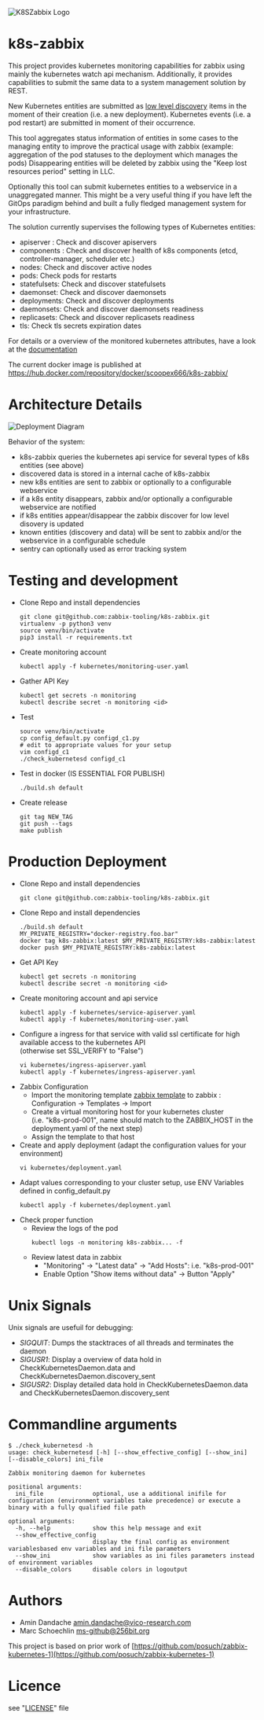 ![K8SZabbix Logo](documentation/logo.svg)


k8s-zabbix
=================

This project provides kubernetes monitoring capabilities for zabbix using mainly the kubernetes watch api mechanism.
Additionally, it provides capabilities to submit the same data to a system management solution by REST.

New Kubernetes entities are submitted as [low level discovery](https://www.zabbix.com/documentation/current/manual/discovery/low_level_discovery)
items in the moment of their creation (i.e. a new deployment). Kubernetes events (i.e. a pod restart) are submitted in moment of their occurrence.

This tool aggregates status information of entities in some cases to the managing entity to improve the practical usage with zabbix
(example: aggregation of the pod statuses to the deployment which manages the pods)
Disappearing entities will be deleted by zabbix using the "Keep lost resources period" setting in LLC.

Optionally this tool can submit kubernetes entities to a webservice in a unaggregated manner.
This might be a very useful thing if you have left the GitOps paradigm behind and built a fully fledged management system for your infrastructure. 

The solution currently supervises the following types of Kubernetes entities:

* apiserver : Check and discover apiservers
* components : Check and discover health of k8s components (etcd, controller-manager, scheduler etc.)
* nodes: Check and discover active nodes
* pods: Check pods for restarts
* statefulsets: Check and discover statefulsets
* daemonset: Check and discover daemonsets
* deployments: Check and discover deployments
* daemonsets: Check and discover daemonsets readiness
* replicasets: Check and discover replicasets readiness
* tls: Check tls secrets expiration dates

For details or a overview of the monitored kubernetes attributes, have a look at the [documentation](http://htmlpreview.github.io/?https://github.com/zabbix-tooling/k8s-zabbix/blob/master/documentation/template/custom_service_kubernetes.html)

The current docker image is published at https://hub.docker.com/repository/docker/scoopex666/k8s-zabbix/

Architecture Details
=====================

![Deployment Diagram](documentation/deployment_yed.png)

Behavior of the system:

* k8s-zabbix queries the kubernetes api service for several types of k8s entities (see above)
* discovered data is stored in a internal cache of k8s-zabbix
* new k8s entities are sent to zabbix or optionally to a configurable webservice
* if a k8s entity disappears, zabbix and/or optionally a configurable webservice are notified
* if k8s entities appear/disappear the zabbix discover for low level disovery is updated
* known entities (discovery and data) will be sent to zabbix and/or the webservice in a configurable schedule
* sentry can optionally used as error tracking system


Testing and development
=======================


* Clone Repo and install dependencies
  ```
  git clone git@github.com:zabbix-tooling/k8s-zabbix.git
  virtualenv -p python3 venv
  source venv/bin/activate
  pip3 install -r requirements.txt
  ```
* Create monitoring account
  ```
  kubectl apply -f kubernetes/monitoring-user.yaml
  ```
* Gather API Key
  ```
  kubectl get secrets -n monitoring
  kubectl describe secret -n monitoring <id>
  ```
* Test
  ```
  source venv/bin/activate
  cp config_default.py configd_c1.py
  # edit to appropriate values for your setup
  vim configd_c1
  ./check_kubernetesd configd_c1
  ```
* Test in docker (IS ESSENTIAL FOR PUBLISH)
  ```
  ./build.sh default
  ```
* Create release
  ```
  git tag NEW_TAG
  git push --tags
  make publish
  ```
Production Deployment
=====================

* Clone Repo and install dependencies
  ```
  git clone git@github.com:zabbix-tooling/k8s-zabbix.git
  ```
* Clone Repo and install dependencies
  ```
  ./build.sh default
  MY_PRIVATE_REGISTRY="docker-registry.foo.bar"
  docker tag k8s-zabbix:latest $MY_PRIVATE_REGISTRY:k8s-zabbix:latest
  docker push $MY_PRIVATE_REGISTRY:k8s-zabbix:latest
  ```
* Get API Key
  ```
  kubectl get secrets -n monitoring
  kubectl describe secret -n monitoring <id>
  ```
* Create monitoring account and api service
  ```
  kubectl apply -f kubernetes/service-apiserver.yaml
  kubectl apply -f kubernetes/monitoring-user.yaml
  ```
* Configure a ingress for that service with valid ssl certificate for high available access to the kubernetes API<BR>
  (otherwise set SSL\_VERIFY to "False")
  ```
  vi kubernetes/ingress-apiserver.yaml
  kubectl apply -f kubernetes/ingress-apiserver.yaml
  ```
* Zabbix Configuration
  * Import the monitoring template [zabbix template](template/custom_service_kubernetes.xml) to zabbix : Configuration →  Templates → Import
  * Create a virtual monitoring host for your kubernetes cluster <BR>
    (i.e. "k8s-prod-001", name should match to the ZABBIX\_HOST in the deployment.yaml of the next step)
  * Assign the template to that host
* Create and apply deployment
  (adapt the configuration values for your environment)
   ```
   vi kubernetes/deployment.yaml
   ```
* Adapt values corresponding to your cluster setup, use ENV Variables defined in config_default.py
  ```
  kubectl apply -f kubernetes/deployment.yaml
  ```
* Check proper function
  * Review the logs of the pod
    ```
    kubectl logs -n monitoring k8s-zabbix... -f
    ```
  * Review latest data in zabbix
    * "Monitoring" →  "Latest data" →  "Add Hosts": i.e. "k8s-prod-001"
    * Enable Option "Show items without data" →  Button "Apply"

Unix Signals
============

Unix signals are usefuil for debugging:

 * *SIGQUIT*: Dumps the stacktraces of all threads and terminates the daemon
 * *SIGUSR1*: Display a overview of data hold in CheckKubernetesDaemon.data and CheckKubernetesDaemon.discovery_sent
 * *SIGUSR2*: Display detailed data hold in CheckKubernetesDaemon.data and CheckKubernetesDaemon.discovery_sent


Commandline arguments
=====================

```
$ ./check_kubernetesd -h
usage: check_kubernetesd [-h] [--show_effective_config] [--show_ini] [--disable_colors] ini_file

Zabbix monitoring daemon for kubernetes

positional arguments:
  ini_file              optional, use a additional inifile for configuration (environment variables take precedence) or execute a binary with a fully qualified file path

optional arguments:
  -h, --help            show this help message and exit
  --show_effective_config
                        display the final config as environment variablesbased env variables and ini file parameters
  --show_ini            show variables as ini files parameters instead of environment variables
  --disable_colors      disable colors in logoutput

```

Authors
=======

- Amin Dandache <amin.dandache@vico-research.com>
- Marc Schoechlin <ms-github@256bit.org>

This project is based on prior work of [https://github.com/posuch/zabbix-kubernetes-1](https://github.com/posuch/zabbix-kubernetes-1)

Licence
=======

see "[LICENSE](./LICENSE)" file

